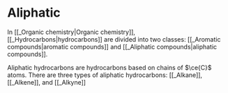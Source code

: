 # Aliphatic

In [[_Organic chemistry|Organic chemistry]], [[_Hydrocarbons|hydrocarbons]] are divided into two classes: [[_Aromatic compounds|aromatic compounds]] and [[_Aliphatic compounds|aliphatic compounds]]. 

Aliphatic hydrocarbons are hydrocarbons based on chains of $\ce{C}$ atoms. There are three types of aliphatic hydrocarbons: [[_Alkane]], [[_Alkene]], and [[_Alkyne]]